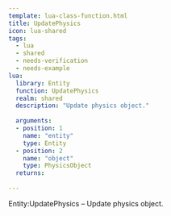 ```yaml
---
template: lua-class-function.html
title: UpdatePhysics
icon: lua-shared
tags:
  - lua
  - shared
  - needs-verification
  - needs-example
lua:
  library: Entity
  function: UpdatePhysics
  realm: shared
  description: "Update physics object."
  
  arguments:
  - position: 1
    name: "entity"
    type: Entity
  - position: 2
    name: "object"
    type: PhysicsObject
  returns:
    
---
```


<div class="lua__search__keywords">
Entity:UpdatePhysics &#x2013; Update physics object.
</div>
